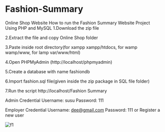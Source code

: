 # Fashion-Summary
 Online Shop Website
How to run the Fashion Summary Website Project Using PHP and MySQL
1.Download the zip file

2.Extract the file and copy Online Shop folder

3.Paste inside root directory(for xampp xampp/htdocs, for wamp wamp/www, for lamp var/www/html)

4.Open PHPMyAdmin (http://localhost/phpmyadmin)

5.Create a database with name fashiondb

6.Import fashion.sql file(given inside the zip package in SQL file folder)

7.Run the script http://localhost/Fashion Summary

Admin Credential
Username: susu
Password:  111

Employer Credential
Username: dee@gmail.com
Password: 111
or Register a new user

![f1](https://github.com/user-attachments/assets/b179a9dd-ffc0-4fd0-b288-8956e33f588c)

